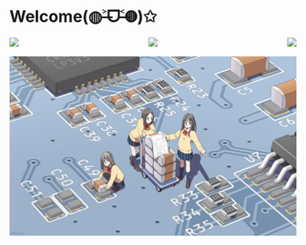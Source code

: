 # Welcome(◍˃̶ᗜ˂̶◍)✩

<div align="center">
  <img align="left" src="https://github-readme-stats.vercel.app/api?username=fumiama&show_icons=true&count_private=true&icon_color=eed0d2&text_color=24292e&bg_color=ffffff&title_color=eed0d2&hide_title=true" />
  <img align="right" src="http://pan.fumiama.top:42412/cmoe?name=fumiama&theme=r34" />
</div>

<div align="center">
<img src="https://github-readme-stats.vercel.app/api/top-langs/?username=fumiama&layout=compact&icon_color=eed0d2&text_color=24292e&bg_color=ffffff&title_color=eed0d2&hide_title=true" />
</div>

![pcb](pcb.jpg)
